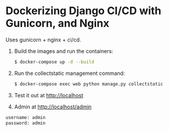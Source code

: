 # Dockerizing Django CI/CD with Gunicorn, and Nginx
Uses gunicorn + nginx + ci/cd.

1. Build the images and run the containers:

    ```sh
    $ docker-compose up -d --build
    ```

2. Run the collectstatic management command:

    ```sh
    $ docker-compose exec web python manage.py collectstatic
    ```


1. Test it out at [http://localhost](http://localhost/feed/rss/)
1. Admin at [http://localhost/admin](http://localhost/admin) 
```sh
username: admin
password: admin
```
